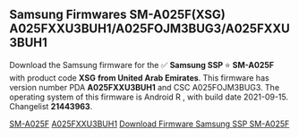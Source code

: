 <h2>Samsung Firmwares SM-A025F(XSG) A025FXXU3BUH1/A025FOJM3BUG3/A025FXXU3BUH1</h2>
Download the Samsung firmware for the ✅ <strong>Samsung SSP </strong> ⭐ <strong>SM-A025F</strong> with product code <strong>XSG</strong> <strong> from United Arab Emirates</strong>. This firmware has version number PDA <strong>A025FXXU3BUH1</strong> and CSC A025FOJM3BUG3. The operating system of this firmware is Android R , with build date 2021-09-15. Changelist <strong>21443963</strong>.


[SM-A025F](https://samfirm.shop/samsung/model/SM-A025F)
[A025FXXU3BUH1](https://samfirm.shop/samsung/pda/A025FXXU3BUH1)
[Download Firmware Samsung SSP SM-A025F](https://samfirm.shop/samsung/firmware/456779)
